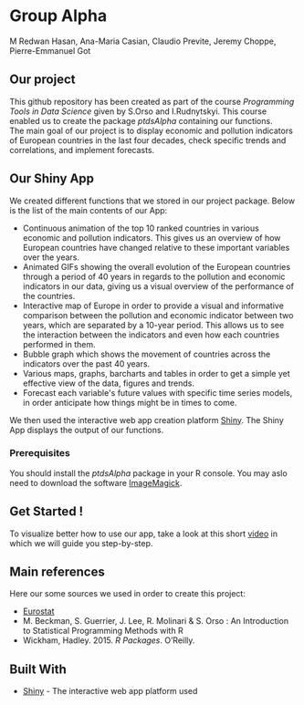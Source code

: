 # Group Alpha   

M Redwan Hasan, Ana-Maria Casian, Claudio Previte, Jeremy Choppe, Pierre-Emmanuel Got

## Our project

This github repository has been created as part of the course *Programming Tools in Data Science* given by S.Orso and I.Rudnytskyi. 
This course enabled us to create the package *ptdsAlpha* containing our functions.  
The main goal of our project is to display economic and pollution indicators of European countries in the last four decades, check specific trends and correlations, and implement forecasts.

## Our Shiny App

We created different functions that we stored in our project package. Below is the list of the main contents of our App:

- Continuous animation of the top 10 ranked countries in various economic and pollution indicators. This gives us an overview of how European countries have changed relative to these important variables over the years.
- Animated GIFs showing the overall evolution of the European countries through a period of 40 years in regards to the pollution and economic indicators in our data, giving us a visual overview of the performance of the countries.
- Interactive map of Europe in order to provide a visual and informative comparison between the pollution and economic indicator between two years, which are separated by a 10-year period. This allows us to see the interaction between the indicators and even how each countries performed in them.
- Bubble graph which shows the movement of countries across the indicators over the past 40 years.
- Various maps, graphs, barcharts and tables in order to get a simple yet effective view of the data, figures and trends.
- Forecast each variable's future values with specific time series models, in order anticipate how things might be in times to come.

We then used the interactive web app creation platform [Shiny](https://shiny.rstudio.com/). The Shiny App displays the output of our functions.

### Prerequisites

You should install the *ptdsAlpha* package in your R console.
You may aslo need to download the software [ImageMagick](https://imagemagick.org/script/download.php).

## Get Started !

To visualize better how to use our app, take a look at this short [video](https://www.youtube.com/) in which we will guide you step-by-step.

## Main references

Here our some sources we used in order to create this project:  

* [Eurostat](https://ec.europa.eu/eurostat/home)
* M. Beckman, S. Guerrier, J. Lee, R. Molinari & S. Orso : An Introduction to Statistical Programming Methods with R
* Wickham, Hadley. 2015. *R Packages*. O’Reilly.

## Built With

* [Shiny](https://shiny.rstudio.com/) - The interactive web app platform used

